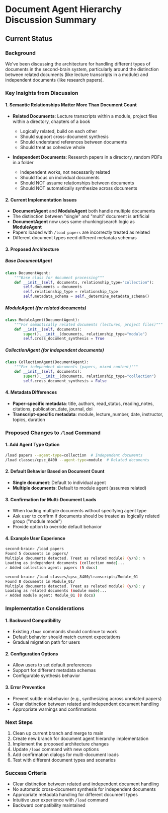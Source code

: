 # Document Agent Hierarchy Discussion Summary

## Current Status

### Background
We've been discussing the architecture for handling different types of documents in the second-brain system, particularly around the distinction between related documents (like lecture transcripts in a module) and independent documents (like research papers).

### Key Insights from Discussion

#### 1. Semantic Relationships Matter More Than Document Count
- **Related Documents**: Lecture transcripts within a module, project files within a directory, chapters of a book
  - Logically related, build on each other
  - Should support cross-document synthesis
  - Should understand references between documents
  - Should treat as cohesive whole

- **Independent Documents**: Research papers in a directory, random PDFs in a folder
  - Independent works, not necessarily related
  - Should focus on individual documents
  - Should NOT assume relationships between documents
  - Should NOT automatically synthesize across documents

#### 2. Current Implementation Issues
- **DocumentAgent** and **ModuleAgent** both handle multiple documents
- The distinction between "single" and "multi" document is artificial
- **DocumentAgent** now uses same chunking/search logic as **ModuleAgent**
- Papers loaded with `/load papers` are incorrectly treated as related
- Different document types need different metadata schemas

#### 3. Proposed Architecture

##### Base DocumentAgent
```python
class DocumentAgent:
    """Base class for document processing"""
    def __init__(self, documents, relationship_type="collection"):
        self.documents = documents
        self.relationship_type = relationship_type
        self.metadata_schema = self._determine_metadata_schema()
```

##### ModuleAgent (for related documents)
```python
class ModuleAgent(DocumentAgent):
    """For semantically related documents (lectures, project files)"""
    def __init__(self, documents):
        super().__init__(documents, relationship_type="module")
        self.cross_document_synthesis = True
```

##### CollectionAgent (for independent documents)
```python
class CollectionAgent(DocumentAgent):
    """For independent documents (papers, mixed content)"""
    def __init__(self, documents):
        super().__init__(documents, relationship_type="collection")
        self.cross_document_synthesis = False
```

#### 4. Metadata Differences
- **Paper-specific metadata**: title, authors, read_status, reading_notes, citations, publication_date, journal, doi
- **Transcript-specific metadata**: module, lecture_number, date, instructor, topics, duration

### Proposed Changes to `/load` Command

#### 1. Add Agent Type Option
```bash
/load papers --agent-type=collection  # Independent documents
/load classes/cpsc_8400 --agent-type=module  # Related documents
```

#### 2. Default Behavior Based on Document Count
- **Single document**: Default to individual agent
- **Multiple documents**: Default to module agent (assumes related)

#### 3. Confirmation for Multi-Document Loads
- When loading multiple documents without specifying agent type
- Ask user to confirm if documents should be treated as logically related group ("module mode")
- Provide option to override default behavior

#### 4. Example User Experience
```bash
second-brain> /load papers
Found 5 documents in papers/
Multiple documents detected. Treat as related module? (y/n): n
Loading as independent documents (collection mode)...
✓ Added collection agent: papers (5 docs)

second-brain> /load classes/cpsc_8400/transcripts/Module_01
Found 8 documents in Module_01/
Multiple documents detected. Treat as related module? (y/n): y
Loading as related documents (module mode)...
✓ Added module agent: Module_01 (8 docs)
```

### Implementation Considerations

#### 1. Backward Compatibility
- Existing `/load` commands should continue to work
- Default behavior should match current expectations
- Gradual migration path for users

#### 2. Configuration Options
- Allow users to set default preferences
- Support for different metadata schemas
- Configurable synthesis behavior

#### 3. Error Prevention
- Prevent subtle misbehavior (e.g., synthesizing across unrelated papers)
- Clear distinction between related and independent document handling
- Appropriate warnings and confirmations

### Next Steps
1. Clean up current branch and merge to main
2. Create new branch for document agent hierarchy implementation
3. Implement the proposed architecture changes
4. Update `/load` command with new options
5. Add confirmation dialogs for multi-document loads
6. Test with different document types and scenarios

### Success Criteria
- Clear distinction between related and independent document handling
- No automatic cross-document synthesis for independent documents
- Appropriate metadata handling for different document types
- Intuitive user experience with `/load` command
- Backward compatibility maintained